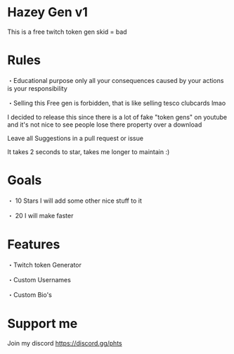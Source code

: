 # Hazey Gen v1
This is a free twitch token gen skid = bad

# Rules

・Educational purpose only all your consequences caused by your actions is your responsibility

・Selling this Free gen is forbidden, that is like selling tesco clubcards lmao

I decided to release this since there is a lot of fake "token gens" on youtube and it's not nice to see people lose there property over a download

Leave all Suggestions in a pull request or issue

It takes 2 seconds to star, takes me longer to maintain :)

# Goals

・ 10 Stars I will add some other nice stuff to it

・ 20  I will make faster

# Features

・Twitch token Generator

・Custom Usernames

・Custom Bio's

# Support me
Join my discord
https://discord.gg/phts
